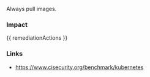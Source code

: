 
Always pull images.

### Impact
<!-- Add Impact here -->

<!-- DO NOT CHANGE -->
{{ remediationActions }}

### Links
- https://www.cisecurity.org/benchmark/kubernetes


